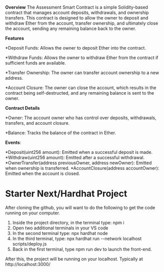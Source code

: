 **Overview**
The Assessment Smart Contract is a simple Solidity-based contract that manages account deposits, withdrawals, and ownership transfers. This contract is designed to allow the owner to deposit and withdraw Ether from the account, transfer ownership, and ultimately close the account, sending any remaining balance back to the owner.

**Features**

*Deposit Funds: Allows the owner to deposit Ether into the contract.

*Withdraw Funds: Allows the owner to withdraw Ether from the contract if sufficient funds are available.

*Transfer Ownership: The owner can transfer account ownership to a new address.

*Account Closure: The owner can close the account, which results in the contract being self-destructed, and any remaining balance is sent to the owner.

**Contract Details**

*Owner: The account owner who has control over deposits, withdrawals, transfers, and account closure.

*Balance: Tracks the balance of the contract in Ether.

**Events**:

*Deposit(uint256 amount): Emitted when a successful deposit is made.
*Withdraw(uint256 amount): Emitted after a successful withdrawal.
*OwnerTransfer(address previousOwner, address newOwner): Emitted when ownership is transferred.
*AccountClosure(address accountOwner): Emitted when the account is closed.








# Starter Next/Hardhat Project

After cloning the github, you will want to do the following to get the code running on your computer.

1. Inside the project directory, in the terminal type: npm i
2. Open two additional terminals in your VS code
3. In the second terminal type: npx hardhat node
4. In the third terminal, type: npx hardhat run --network localhost scripts/deploy.js
5. Back in the first terminal, type npm run dev to launch the front-end.

After this, the project will be running on your localhost. 
Typically at http://localhost:3000/
